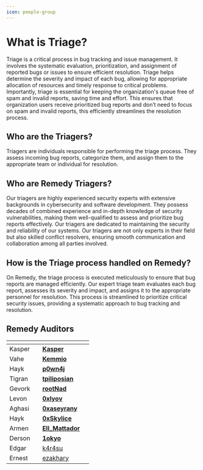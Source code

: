 ```yaml
---
icon: people-group
---
```


# What is Triage?

Triage is a critical process in bug tracking and issue management. It involves the systematic evaluation, prioritization, and assignment of reported bugs or issues to ensure efficient resolution. Triage helps determine the severity and impact of each bug, allowing for appropriate allocation of resources and timely response to critical problems. Importantly, triage is essential for keeping the organization's queue free of spam and invalid reports, saving time and effort. This ensures that organization users receive prioritized bug reports and don’t need to focus on spam and invalid reports, this efficiently streamlines the resolution process.

## Who are the Triagers?

Triagers are individuals responsible for performing the triage process. They assess incoming bug reports, categorize them, and assign them to the appropriate team or individual for resolution.

## Who are Remedy Triagers?

Our triagers are highly experienced security experts with extensive backgrounds in cybersecurity and software development. They possess decades of combined experience and in-depth knowledge of security vulnerabilities, making them well-qualified to assess and prioritize bug reports effectively. Our triagers are dedicated to maintaining the security and reliability of our systems. Our triagers are not only experts in their field but also skilled conflict resolvers, ensuring smooth communication and collaboration among all parties involved.

## How is the Triage process handled on Remedy?

On Remedy, the triage process is executed meticulously to ensure that bug reports are managed efficiently. Our expert triage team evaluates each bug report, assesses its severity and impact, and assigns it to the appropriate personnel for resolution. This process is streamlined to prioritize critical security issues, providing a systematic approach to bug tracking and resolution.

## Remedy Auditors

<table data-view="cards"><thead><tr><th></th><th></th><th></th><th data-hidden data-card-cover data-type="files"></th></tr></thead><tbody><tr><td>Kasper</td><td><img src="../.gitbook/assets/Kasper.avif" alt="" data-size="original"></td><td><a href="https://account.r.xyz/~Kasper"><strong>Kasper</strong></a></td><td></td></tr><tr><td>Vahe</td><td><img src="../.gitbook/assets/3bd87be09465830e61a6aaebd9f0d53f_1200.webp" alt=""></td><td><a href="https://account.r.xyz/~Kemmio"><strong>Kemmio</strong></a></td><td></td></tr><tr><td>Hayk</td><td><img src="../.gitbook/assets/9fb67d79a21431280f9c36eb3ab6a8d3_1200.webp" alt="" data-size="original"></td><td><a href="https://account.r.xyz/~p0wn4j"><strong>p0wn4j</strong></a></td><td></td></tr><tr><td>Tigran</td><td><img src="../.gitbook/assets/539fa2e0af3ea75964bb3565c0a23423_1200.webp" alt="" data-size="original"></td><td><a href="https://account.r.xyz/~tpiliposian"><strong>tpiliposian</strong></a></td><td></td></tr><tr><td>Gevork</td><td><img src="../.gitbook/assets/b42a2ebb4ffee3dafa63c874b5139777_1200.webp" alt=""></td><td><a href="https://account.r.xyz/~rootNad"><strong>rootNad</strong></a></td><td></td></tr><tr><td>Levon</td><td><img src="../.gitbook/assets/fee290d21bdd843382ec0adcdf01f8c0_1200.webp" alt="" data-size="original"></td><td><a href="https://account.r.xyz/~0xlyov"><strong>0xlyov</strong></a></td><td></td></tr><tr><td>Aghasi</td><td><img src="../.gitbook/assets/64793227049ec790166e98a81073c09b_1200.webp" alt="" data-size="original"></td><td><a href="https://account.r.xyz/~0xaseyrany"><strong>0xaseyrany</strong></a></td><td></td></tr><tr><td>Hayk </td><td><img src="../.gitbook/assets/1f0a181725fb7030fa0c1dd5a9ddbab7_1200.webp" alt="" data-size="original"></td><td><a href="https://account.r.xyz/~0xSkylice"><strong>0xSkylice</strong></a></td><td></td></tr><tr><td>Armen</td><td><img src="../.gitbook/assets/f4194377e156b1b4bb3539604e3b6b74_1200.webp" alt=""></td><td><a href="https://account.r.xyz/~Ell_Mattador"><strong>Ell_Mattador</strong></a></td><td></td></tr><tr><td>Derson</td><td><img src="../.gitbook/assets/9258c29f623aac6f990abda7a25a53d6_1200.webp" alt=""></td><td><a href="https://account.r.xyz/~1okyo"><strong>1okyo</strong></a></td><td></td></tr><tr><td>Edgar</td><td><img src="../.gitbook/assets/940b90780db453d3e23f3330a8b5ad7a_1200.webp" alt=""></td><td><a href="https://account.r.xyz/~k4r4su">k4r4su</a></td><td></td></tr><tr><td>Ernest</td><td><img src="../.gitbook/assets/b94651edff7446b11a32f6be3467800b_1200.webp" alt=""></td><td><a href="https://account.r.xyz/~ezakhary">ezakhary</a></td><td></td></tr></tbody></table>

